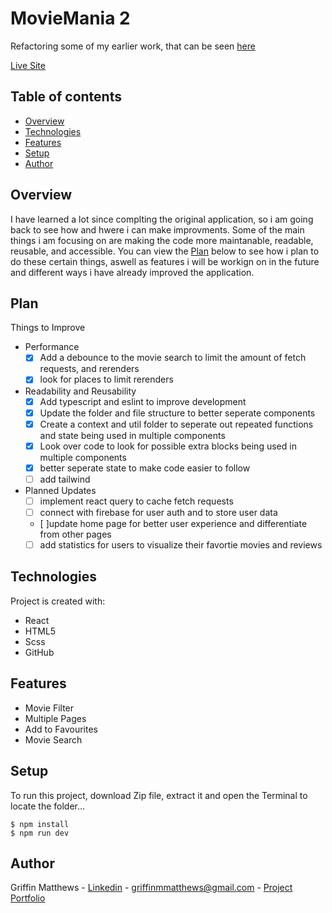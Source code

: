 # MovieMania 2
Refactoring some of my earlier work, that can be seen [here](https://github.com/Griffmatt/MovieMania)

[Live Site](https://darling-truffle-b03a99.netlify.app/)

## Table of contents
* [Overview](#overview)
* [Technologies](#technologies)
* [Features](#features)
* [Setup](#setup)
* [Author](#author)

## Overview
I have learned a lot since complting the original application, so i am going back to see how and hwere i can make improvments. Some of the main things i am focusing on are making the code more maintanable, readable, reusable, and accessible. You can view the [Plan](#plan) below to see how i plan to do these certain things, aswell as features i will be workign on in the future and different ways i have already improved the application.


## Plan
Things to Improve
* Performance
  - [x] Add a debounce to the movie search to limit the amount of fetch requests, and rerenders
  - [x] look for places to limit rerenders
* Readability and Reusability
  - [x] Add typescript and eslint to improve development
  - [x] Update the folder and file structure to better seperate components
  - [x] Create a context and util folder to seperate out repeated functions and state being used in multiple components
  - [x] Look over code to look for possible extra blocks being used in multiple components
  - [x] better seperate state to make code easier to follow
  - [ ] add tailwind
* Planned Updates
  - [ ] implement react query to cache fetch requests
  - [ ] connect with firebase for user auth and to store user data
  - [ ]update home page for better user experience and differentiate from other pages
  - [ ] add statistics for users to visualize their favortie movies and reviews

## Technologies
Project is created with:
* React
* HTML5
* Scss
* GitHub

## Features
- Movie Filter
- Multiple Pages
- Add to Favourites
- Movie Search

## Setup
To run this project, download Zip file, extract it and open the Terminal to locate the folder...

```
$ npm install
$ npm run dev
```

## Author
Griffin Matthews - [Linkedin](https://www.linkedin.com/in/griffin-matthews/) - griffinmmatthews@gmail.com - [Project Portfolio](https://luminous-valkyrie-8034e6.netlify.app/)
